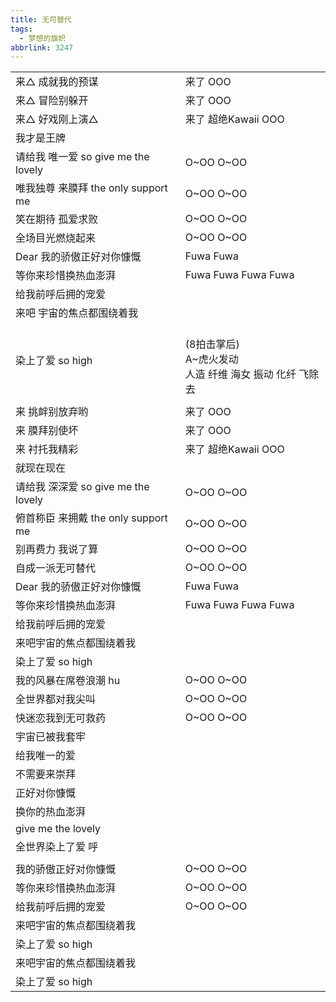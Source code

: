 ```yaml
---
title: 无可替代
tags:
  - 梦想的旗帜
abbrlink: 3247
---
```

|      |      |
|--|--|
|来△ 成就我的预谋|来了 OOO|
|来△ 冒险别躲开|来了 OOO|
|来△ 好戏刚上演△|来了 超绝Kawaii OOO|
|我才是王牌|      |
|请给我 唯一爱 so give me the lovely|O~OO O~OO|
|唯我独尊 来膜拜 the only support me|O~OO O~OO|
|笑在期待 孤爱求败|O~OO O~OO|
|全场目光燃烧起来|O~OO O~OO|
|Dear 我的骄傲正好对你慷慨|Fuwa Fuwa|
|等你来珍惜换热血澎湃|Fuwa Fuwa Fuwa Fuwa|
|给我前呼后拥的宠爱|      |
|来吧 宇宙的焦点都围绕着我|      |
|染上了爱 so high|<br>(8拍击掌后)<br>A~虎火发动<br>人造 纤维  海女 振动 化纤 飞除去|
|      |      |
|来 挑衅别放弃哟|来了 OOO|
|来 膜拜别使坏|来了 OOO|
|来 衬托我精彩|来了 超绝Kawaii OOO|
|就现在现在|      |
|请给我 深深爱 so give me the lovely|O~OO O~OO|
|俯首称臣 来拥戴 the only support me|O~OO O~OO|
|别再费力 我说了算|O~OO O~OO|
|自成一派无可替代|O~OO O~OO|
|Dear 我的骄傲正好对你慷慨|Fuwa Fuwa|
|等你来珍惜换热血澎湃|Fuwa Fuwa Fuwa Fuwa|
|给我前呼后拥的宠爱|      |
|来吧宇宙的焦点都围绕着我|      |
|染上了爱 so high|      |
|我的风暴在席卷浪潮 hu|O~OO O~OO|
|全世界都对我尖叫|O~OO O~OO|
|快迷恋我到无可救药|O~OO O~OO|
|宇宙已被我套牢|      |
|给我唯一的爱|      |
|不需要来崇拜|      |
|正好对你慷慨|      |
|换你的热血澎湃|      |
|give me the lovely|      |
|全世界染上了爱 呼|      |
|      |      |
|我的骄傲正好对你慷慨|O~OO O~OO|
|等你来珍惜换热血澎湃|O~OO O~OO|
|给我前呼后拥的宠爱|O~OO O~OO|
|来吧宇宙的焦点都围绕着我|      |
|染上了爱 so high|      |
|来吧宇宙的焦点都围绕着我|      |
|染上了爱 so high|      |